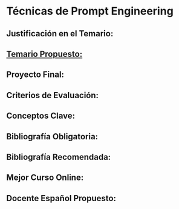 # Técnicas de Prompt Engineering

## Justificación en el Temario:

## [Temario Propuesto:](tecnicas-de-prompt-engineering/temario-propuesto.md)

## Proyecto Final:

## Criterios de Evaluación:

## Conceptos Clave:

## Bibliografía Obligatoria:

## Bibliografía Recomendada:

## Mejor Curso Online:

## Docente Español Propuesto: